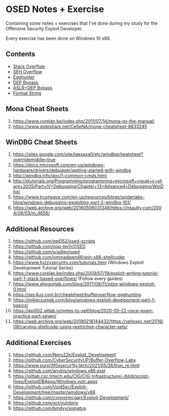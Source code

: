 # OSED Notes + Exercise

Containing some notes + exercises that I've done during my study for the Offensive Security Exploit Developer. 

Every exercise has been done on Windows 10 x86.

## Contents
- [Stack Overflow](https://github.com/mrtouch93/OSED-Notes/tree/main/1.stack_overflow)
- [SEH Overflow](https://github.com/mrtouch93/OSED-Notes/tree/main/2.seh-overflow)
- [Egghunter](https://github.com/mrtouch93/OSED-Notes/tree/main/3.egghunter)
- [DEP Bypass](https://github.com/mrtouch93/OSED-Notes/tree/main/5.dep_bypass)
- [ASLR+DEP Bypass](https://github.com/mrtouch93/OSED-Notes/tree/main/6.asrl_enabled)
- [Format String](https://github.com/mrtouch93/OSED-Notes/tree/main/7.format_strings)

## Mona Cheat Sheets
1. https://www.corelan.be/index.php/2011/07/14/mona-py-the-manual/
2. https://www.slideshare.net/CeSeNA/mona-cheatsheet-8833245

## WinDBG Cheat Sheets
1. https://sites.google.com/site/taesaza0/etc/windbgcheatsheet?overridemobile=true
2. https://docs.microsoft.com/en-us/windows-hardware/drivers/debugger/getting-started-with-windbg
3. http://windbg.info/doc/1-common-cmds.html
4. http://etutorials.org/Programming/programming+microsoft+visual+c+sharp+2005/Part+IV+Debugging/Chapter+13+Advanced+Debugging/WinDbg/
5. https://www.trustwave.com/en-us/resources/blogs/spiderlabs-blog/windows-debugging-exploiting-part-2-windbg-101/
6. https://web.archive.org/web/20160506031348/https://mtaulty.com/2004/08/03/m_4656/


## Additional Resources
1. https://github.com/epi052/osed-scripts
2. https://github.com/nop-tech/OSED
3. https://github.com/sradley/osed
4. https://github.com/ommadawn46/win-x86-shellcoder
5. https://www.fuzzysecurity.com/tutorials.html (Windows Exploit Development Tutorial Series)
6. https://www.corelan.be/index.php/2009/07/19/exploit-writing-tutorial-part-1-stack-based-overflows/ (Follow every guides)
7. https://www.shogunlab.com/blog/2017/08/11/zdzg-windows-exploit-0.html
8. https://sec4us.com.br/cheatsheet/bufferoverflow-egghunting
9. https://mikeczumak.com/blog/windows-exploit-development-part-1-basics/
10. https://epi052.gitlab.io/notes-to-self/blog/2020-05-22-osce-exam-practice-part-seven/
11. https://web.archive.org/web/20190218144432/https://vellosec.net/2018/08/carving-shellcode-using-restrictive-character-sets/

## Additional Exercises
1. https://github.com/Nero22k/Exploit_Development
2. https://github.com/CyberSecurityUP/Buffer-Overflow-Labs
3. https://www.purpl3f0xsecur1ty.tech/2021/05/26/trun_re.html
4. https://github.com/anvbis/windows.x86.expl
5. https://gitlab.csc.tntech.edu/CIG/CIG-Infrastructure/-/blob/script-fixes/ExploitDBApps/Windows.vuln.apps
6. https://github.com/VoidSec/Exploit-Development/tree/master/windows/x86
7. https://github.com/connormcgarr/Exploit-Development/
8. https://github.com/xct/vulnbins
9. https://github.com/bmdyy/signatus
